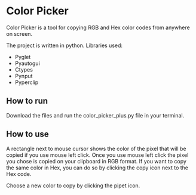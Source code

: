 
# Color Picker

Color Picker is a tool for copying RGB and Hex color codes from anywhere on screen.

The project is written in python. 
Libraries used:
- Pyglet
- Pyautogui
- Ctypes 
- Pynput
- Pyperclip

## How to run

Download the files and run the color_picker_plus.py file in your terminal.

## How to use

A rectangle next to mouse cursor shows the color of the pixel that will be copied if you use mouse left click.
Once you use mouse left click the pixel you chose is copied on your clipboard in RGB format. 
If you want to copy the same color in Hex, you can do so by clicking the copy icon next to the Hex code.

Choose a new color to copy by clicking the pipet icon. 
